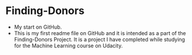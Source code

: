 # Finding-Donors
* My start on GitHub.
* This is my first readme file on GitHub and it is intended as a part of the Finding-Donors Project. It is a project I have completed while studying for the Machine Learning course on Udacity.
